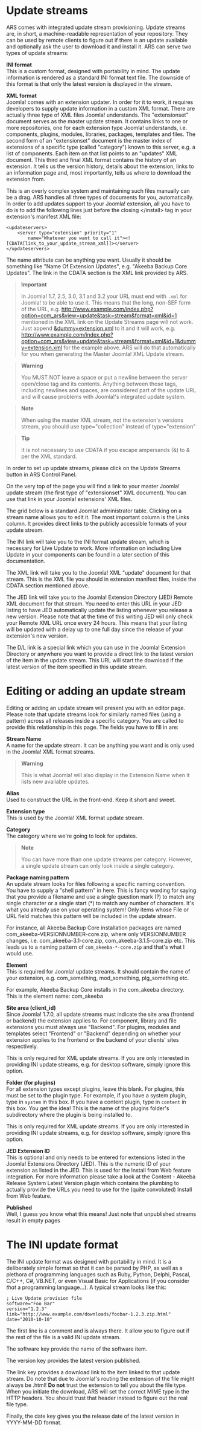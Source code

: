 # Update streams
ARS comes with integrated update stream provisioning. Update streams are, in short, a machine-readable representation of your repository. They can be used by remote clients to figure out if there is an update available and optionally ask the user to download it and install it. ARS can serve two types of update streams:

**INI format**  
This is a custom format, designed with portability in mind. The update information is rendered as a standard INI format text file. The downside of this format is that only the latest version is displayed in the stream.

**XML format**  
Joomla! comes with an extension updater. In order for it to work, it requires developers to supply update information in a custom XML format. There are actually three type of XML files Joomla! understands. The "extensionset" document serves as the master update stream. It contains links to one or more repositories, one for each extension type Joomla! understands, i.e. components, plugins, modules, libraries, packages, templates and files. The second form of an "extensionset" document is the master index of extensions of a specific type (called "category") known to this server, e.g. a list of components. Each item on that list points to an "updates" XML document. This third and final XML format contains the history of an extension. It tells us the version history, details about the extension, links to an information page and, most importantly, tells us where to download the extension from.

This is an overly complex system and maintaining such files manually can be a drag. ARS handles all three types of documents for you, automatically. In order to add updates support to your Joomla! extension, all you have to do is to add the following lines just before the closing &lt;/install&gt; tag in your extension's manifest XML file:

    <updateservers>
        <server type="extension" priority="1"
            name="Whatever you want to call it"><![CDATA[link_to_your_update_stream_xml]]></server>
    </updateservers>

The name attribute can be anything you want. Usually it should be something like "Name Of Extension Updates", e.g. "Akeeba Backup Core Updates". The link in the CDATA section is the XML link provided by ARS.

> **Important**
>
> In Joomla! 1.7, 2.5, 3.0, 3.1 and 3.2 your URL must end with `.xml` for Joomla! to be able to use it. This means that the long, non-SEF form of the URL, e.g. <http://www.example.com/index.php?option=com_ars&view=update&task=stream&format=xml&id=1> mentioned in the XML link on the Update Streams page will not work. Just append [&dummy=extension.xml](&dummy=extension.xml) to it and it will work, e.g. <http://www.example.com/index.php?option=com_ars&view=update&task=stream&format=xml&id=1&dummy=extension.xml> for the example above. ARS will do that automatically for you when generating the Master Joomla! XML Update stream.

> **Warning**
>
> You MUST NOT leave a space or put a newline between the server open/close tag and its contents. Anything between those tags, including newlines and spaces, are considered part of the update URL and will cause problems with Joomla!'s integrated update system.

> **Note**
>
> When using the master XML stream, not the extension's versions stream, you should use type="collection" instead of type="extension"

> **Tip**
>
> It is not necessary to use CDATA if you escape ampersands (&) to &amp; per the XML standard.

In order to set up update streams, please click on the Update Streams button in ARS Control Panel.

On the very top of the page you will find a link to your master Joomla! update stream (the first type of "extensionset" XML document). You can use that link in your Joomla! extensions' XML files.

The grid below is a standard Joomla! administrator table. Clicking on a stream name allows you to edit it. The most important column is the Links column. It provides direct links to the publicly accessible formats of your update stream.

The INI link will take you to the INI format update stream, which is necessary for Live Update to work. More information on including Live Update in your components can be found in a later section of this documentation.

The XML link will take you to the Joomla! XML "update" document for that stream. This is the XML file you should in extension manifest files, inside the CDATA section mentioned above.

The JED link will take you to the Joomla! Extension Directory (JED) Remote XML document for that stream. You need to enter this URL in your JED listing to have JED automatically update the listing whenever you release a new version. Please note that at the time of this writing JED will only check your Remote XML URL once every 24 hours. This means that your listing will be updated with a delay up to one full day since the release of your extension's new version.

The D/L link is a special link which you can use in the Joomla! Extension Directory or anywhere you want to provide a direct link to the latest version of the item in the update stream. This URL will start the download if the latest version of the item specified in this update stream.

# Editing or adding an update stream

Editing or adding an update stream will present you with an editor page. Please note that update streams look for similarly named files (using a pattern) across all releases inside a specific category. You are called to provide this relationship in this page. The fields you have to fill in are:

**Stream Name**  
A name for the update stream. It can be anything you want and is only used in the Joomla! XML format streams.

> **Warning**
>
> This is what Joomla! will also display in the Extension Name when it lists new available updates.

**Alias**  
Used to construct the URL in the front-end. Keep it short and sweet.

**Extension type**  
This is used by the Joomla! XML format update stream.

**Category**  
The category where we're going to look for updates.

> **Note**
>
> You can have more than one update streams per category. However, a single update stream can only look inside a single category.

**Package naming pattern**  
An update stream looks for files following a specific naming convention. You have to supply a "shell pattern" in here. This is fancy wording for saying that you provide a filename and use a single question mark (?) to match any single character or a single start (\*) to match any number of characters. It's what you already use on your operating system! Only items whose File or URL field matches this pattern will be included in the update stream.

For instance, all Akeeba Backup Core installation packages are named com\_akeeba-VERSIONNUMBER-core.zip, where only VERSIONNUMBER changes, i.e. com\_akeeba-3.1-core.zip, com\_akeeba-3.1.5-core.zip etc. This leads us to a naming pattern of `com_akeeba-*-core.zip` and that's what I would use.

**Element**  
This is required for Joomla! update streams. It should contain the name of your extension, e.g. com\_something, mod\_something, plg\_something etc.

For example, Akeeba Backup Core installs in the com\_akeeba directory. This is the element name: com\_akeeba

**Site area (client\_id)**  
Since Joomla! 1.7.0, all update streams must indicate the site area (frontend or backend) the extension applies to. For component, library and file extensions you must always use "Backend". For plugins, modules and templates select "Frontend" or "Backend" depending on whether your extension applies to the frontend or the backend of your clients' sites respectively.

This is only required for XML update streams. If you are only interested in providing INI update streams, e.g. for desktop software, simply ignore this option.

**Folder (for plugins)**  
For all extension types except plugins, leave this blank. For plugins, this must be set to the plugin type. For example, if you have a system plugin, type in `system` in this box. If you have a content plugin, type in `content` in this box. You get the idea! This is the name of the plugins folder's subdirectory where the plugin is being installed to.

This is only required for XML update streams. If you are only interested in providing INI update streams, e.g. for desktop software, simply ignore this option.

**JED Extension ID**  
This is optional and only needs to be entered for extensions listed in the Joomla! Extensions Directory (JED). This is the numeric ID of your extension as listed in the JED. This is used for the Install from Web feature integration. For more information please take a look at the Content - Akeeba Release System Latest Version plugin which contains the plumbing to actually provide the URLs you need to use for the (quite convoluted) Install from Web feature.

**Published**  
Well, I guess you know what this means! Just note that unpublished streams result in empty pages

# The INI update format

The INI update format was designed with portability in mind. It is a deliberately simple format so that it can be parsed by PHP, as well as a plethora of programming languages such as Ruby, Python, Delphi, Pascal, C/C++, C\#, VB.NET, or even Visual Basic for Applications (if you consider *that* a programming language...). A typical stream looks like this:

    ; Live Update provision file
    software="Foo Bar"
    version="1.2.3"
    link="http://www.example.com/downloads/foobar-1.2.3.zip.html"
    date="2010-10-10"

The first line is a comment and is always there. It allow you to figure out if the rest of the file is a valid INI update stream.

The software key provide the name of the software item.

The version key provides the latest version published.

The link key provides a download link to the item linked to that update stream. Do note that due to Joomla!'s routing the extension of the file might always be .html! **Do not** trust the extension to tell you about the file type. When you initiate the download, ARS will set the correct MIME type in the HTTP headers. You should trust that header instead to figure out the real file type.

Finally, the date key gives you the release date of the latest version in YYYY-MM-DD format.